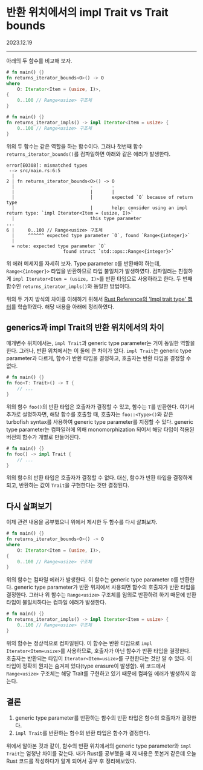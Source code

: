 # 반환 위치에서의 impl Trait vs Trait bounds

2023.12.19

---

아래의 두 함수를 비교해 보자.

```rust
# fn main() {}
fn returns_iterator_bounds<O>() -> O
where
    O: Iterator<Item = (usize, I)>,
{
    0..100 // Range<usize> 구조체
}
```

```rust
# fn main() {}
fn returns_iterator_impls() -> impl Iterator<Item = usize> {
    0..100 // Range<usize> 구조체
}
```

위의 두 함수는 같은 역할을 하는 함수이다. 그러나 첫번째 함수 `returns_iterator_bounds()`를 컴파일하면 아래와 같은 에러가 발생한다.
```
error[E0308]: mismatched types
 --> src/main.rs:6:5
  |
2 | fn returns_iterator_bounds<O>() -> O
  |                            -       -
  |                            |       |
  |                            |       expected `O` because of return type
  |                            |       help: consider using an impl return type: `impl Iterator<Item = (usize, I)>`
  |                            this type parameter
...
6 |     0..100 // Range<usize> 구조체
  |     ^^^^^^ expected type parameter `O`, found `Range<{integer}>`
  |
  = note: expected type parameter `O`
                     found struct `std::ops::Range<{integer}>`
```

위 에러 메세지를 자세히 보자. Type parameter `O`를 반환해야 하는데, `Range<{integer}>` 타입을 반환하므로 타입 불일치가 발생하였다. 컴파일러는 친절하게 `impl Iterator<Item = (usize, I)>`를 반환 타입으로 사용하라고 한다. 두 번째 함수인 `returns_iterator_impls()`와 동일한 방법이다.

위의 두 가지 방식의 차이를 이해하기 위해서 [Rust Reference의 'Impl trait type' 챕터](https://doc.rust-lang.org/stable/reference/types/impl-trait.html#differences-between-generics-and-impl-trait-in-return-position)를 학습하였다. 해당 내용을 아래에 정리하였다.

## generics과 impl Trait의 반환 위치에서의 차이

매개변수 위치에서는, `impl Trait`과 generic type parameter는 거이 동일한 역할을 한다. 그러나, 반환 위치에서는 이 둘에 큰 차이가 있다. `impl Trait`는 generic type parameter과 다르게, 함수가 반환 타입을 결정하고, 호출자는 반환 타입을 결정할 수 없다.
```rust
# fn main() {}
fn foo<T: Trait>() -> T {
    // ...
}
```
위의 함수 `foo()`의 반환 타입은 호출자가 결정할 수 있고, 함수는 `T`를 반환한다. 여기서 추가로 설명하자면, 해당 함수를 호출할 때, 호출자는 `foo::<Type>()`와 같은 turbofish syntax를 사용하여 generic type parameter를 지정할 수 있다. generic type parameter는 컴파일러에 의해 monomorphization 되어서 해당 타입이 적용된 버전의 함수가 개별로 만들어진다.

```rust
# fn main() {}
fn foo() -> impl Trait {
    // ...
}
```
위의 함수의 반환 타입은 호출자가 결정할 수 없다. 대신, 함수가 반환 타입을 결정하게 되고, 반환하는 값이 `Trait`을 구현한다는 것만 결정된다.

## 다시 살펴보기

이제 관련 내용을 공부했으니 위에서 제시한 두 함수를 다시 살펴보자.

```rust
# fn main() {}
fn returns_iterator_bounds<O>() -> O
where
    O: Iterator<Item = (usize, I)>,
{
    0..100 // Range<usize> 구조체
}
```
위의 함수는 컴파일 에러가 발생한다. 이 함수는 generic type parameter `O`를 반환한다. generic type parameter가 반환 위치에서 사용되면 함수의 호출자가 반환 타입을 결정한다. 그러나 위 함수는 `Range<usize>` 구조체를 임의로 반환하려 하기 때문에 반환 타입이 불일치하다는 컴파일 에러가 발생한다.

```rust
# fn main() {}
fn returns_iterator_impls() -> impl Iterator<Item = usize> {
    0..100 // Range<usize> 구조체
}
```
위의 함수는 정상적으로 컴파일된다. 이 함수는 반환 타입으로 `impl Iterator<Item=usize>`를 사용하므로, 호출자가 아닌 함수가 반환 타입을 결정한다. 호출자는 반환되는 타입이 `Iterator<Item=usize>`를 구현한다는 것만 알 수 있다. 이 타입이 정확히 뭔지는 숨겨져 있다(type erasure이 발생함). 위 코드에서 `Range<usize>` 구조체는 해당 Trait를 구현하고 있기 때문에 컴파일 에러가 발생하지 않는다.

## 결론

1. generic type parameter를 반환하는 함수의 반환 타입은 함수의 호출자가 결정한다.
1. `impl Trait`를 반환하는 함수의 반환 타입은 함수가 결정한다.

위에서 알아본 것과 같이, 함수의 반환 위치에서의 generic type parameter와 `impl Trait`는 엄청난 차이를 갖는다. 내가 Rust를 공부했을 때 저 내용은 못본거 같은데 오늘 Rust 코드를 작성하다가 알게 되어서 공부 후 정리해보았다.
